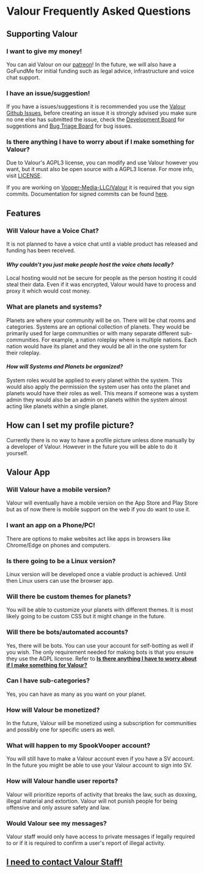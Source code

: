 # Valour Frequently Asked Questions

## Supporting Valour
### I want to give my money!
You can aid Valour on our [patreon](https://www.patreon.com/valourapp)!
In the future, we will also have a GoFundMe for initial funding such as legal advice, infrastructure and voice chat support.
### I have an issue/suggestion!
If you have a issues/suggestions it is recommended you use the [Valour Github Issues](https://github.com/Vooper-Media-LLC/Valour/issues), before creating an issue it is strongly advised you make sure no one else has submitted the issue, check the [Development Board](https://github.com/SpikeViper/Valour/projects/1) for suggestions and [Bug Triage Board](https://github.com/SpikeViper/Valour/projects/2) for bug issues.
### Is there anything I have to worry about if I make something for Valour?
Due to Valour's AGPL3 license, you can modify and use Valour however you want, but it must also be open source with a AGPL3 license. For more info, visit [LICENSE](https://github.com/SpikeViper/Valour/blob/main/LICENSE). 

If you are working on [Vooper-Media-LLC/Valour](https://github.com/Vooper-Media-LLC/Valour) it is required that you sign commits. Documentation for signed commits can be found [here](https://docs.github.com/en/github/authenticating-to-github/managing-commit-signature-verification).
## Features
### Will Valour have a Voice Chat?
It is not planned to have a voice chat until a viable product has released and funding has been received.
#### *Why couldn't you just make people host the voice chats locally?*
Local hosting would not be secure for people as the person hosting it could steal their data. Even if it was encrypted, Valour would have to process and proxy it which would cost money.
### What are planets and systems?
Planets are where your community will be on. There will be chat rooms and categories. Systems are an optional collection of planets. They would be primarily used for large communities or with many separate different sub-communities. For example, a nation roleplay where is multiple nations. Each nation would have its planet and they would be all in the one system for their roleplay.
#### *How will Systems and Planets be organized?*
System roles would be applied to every planet within the system. This would also apply the permission the system user has onto the planet and planets would have their roles as well. This means if someone was a system admin they would also be an admin on planets within the system almost acting like planets within a single planet.
## How can I set my profile picture?
Currently there is no way to have a profile picture unless done manually by a developer of Valour. However in the future you will be able to do it yourself.
## Valour App
### Will Valour have a mobile version?
Valour will eventually have a mobile version on the App Store and Play Store but as of now there is mobile support on the web if you do want to use it.
### I want an app on a Phone/PC!
There are options to make websites act like apps in browsers like Chrome/Edge on phones and computers.
### Is there going to be a Linux version?
Linux version will be developed once a viable product is achieved. Until then Linux users can use the browser app.
### Will there be custom themes for planets?
You will be able to customize your planets with different themes. It is most likely going to be custom CSS but it might change in the future.
### Will there be bots/automated accounts?
Yes, there will be bots. You can use your account for self-botting as well if you wish. The only requirement needed for making bots is that you ensure they use the AGPL license. Refer to [**Is there anything I have to worry about if I make something for Valour?**](https://about.valour.gg/faq#is-there-anything-i-have-to-worry-about-if-i-make-something-for-valour)
### Can I have sub-categories?
Yes, you can have as many as you want on your planet.
### How will Valour be monetized?
In the future, Valour will be monetized using a subscription for communities and possibly one for specific users as well.
### What will happen to my SpookVooper account?
You will still have to make a Valour account even if you have a SV account. In the future you might be able to use your Valour account to sign into SV.
### How will Valour handle user reports?
Valour will prioritize reports of activity that breaks the law, such as doxxing, illegal material and extortion. Valour will not punish people for being offensive and only assure safety and law.
### Would Valour see my messages?
Valour staff would only have access to private messages if legally required to or if it is required to confirm a user's report of illegal activity.

## [I need to contact Valour Staff!](https://static.valour.gg/contact)
